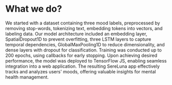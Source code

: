 # What we do?

We started with a dataset containing three mood labels, preprocessed by removing stop-words, tokenizing text, embedding tokens into vectors, and labeling data. Our model architecture included an embedding layer, SpatialDropout1D to prevent overfitting, three LSTM layers to capture temporal dependencies, GlobalMaxPooling1D to reduce dimensionality, and dense layers with dropout for classification. Training was conducted up to 200 epochs, using callbacks for early stopping. Upon achieving desired performance, the model was deployed to TensorFlow JS, enabling seamless integration into a web application. The resulting SereLuna app effectively tracks and analyzes users' moods, offering valuable insights for mental health management.
